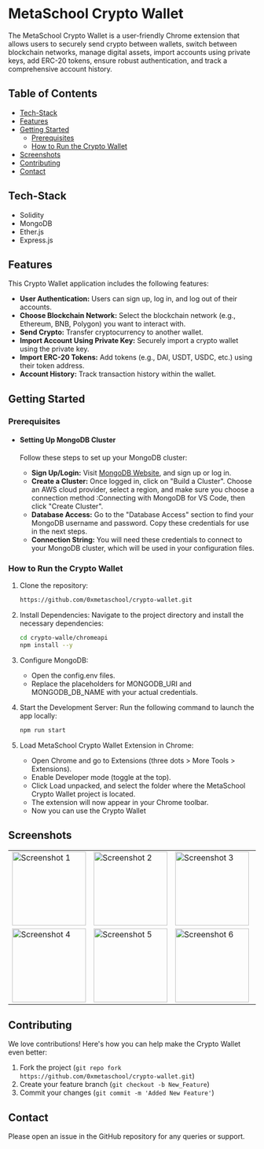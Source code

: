 # MetaSchool Crypto Wallet
The MetaSchool Crypto Wallet is a user-friendly Chrome extension that allows users to securely send crypto between wallets, switch between blockchain networks, manage digital assets, import accounts using private keys, add ERC-20 tokens, ensure robust authentication, and track a comprehensive account history.

## Table of Contents

- [Tech-Stack](tech-stack)
- [Features](#features)
- [Getting Started](getting-started)
    - [Prerequisites](#prerequisites)
    - [How to Run the Crypto Wallet](#how-to-run-the-crypto-wallet)
- [Screenshots](#screenshots)
- [Contributing](#contributing)
- [Contact](#contact)

## Tech-Stack
- Solidity
- MongoDB
- Ether.js
- Express.js

## Features
This Crypto Wallet application includes the following features:

- **User Authentication:** Users can sign up, log in, and log out of their accounts.
- **Choose Blockchain Network:** Select the blockchain network (e.g., Ethereum, BNB, Polygon) you want to interact with.
- **Send Crypto:** Transfer cryptocurrency to another wallet.
- **Import Account Using Private Key:** Securely import a crypto wallet using the private key.
- **Import ERC-20 Tokens:** Add tokens (e.g., DAI, USDT, USDC, etc.) using their token address.
- **Account History:** Track transaction history within the wallet.

## Getting Started
### Prerequisites
- #### Setting Up MongoDB Cluster
    Follow these steps to set up your MongoDB cluster:
    
    - **Sign Up/Login:** Visit [MongoDB Website](https://www.mongodb.com/), and sign up or log in.
    - **Create a Cluster:** Once logged in, click on "Build a Cluster". Choose an AWS cloud provider, select a region, and make sure you choose a connection method :Connecting with MongoDB for VS Code, then click "Create Cluster".
    - **Database Access:** Go to the "Database Access" section to find your MongoDB username and password. Copy these credentials for use in the next steps.
    - **Connection String:** You will need these credentials to connect to your MongoDB cluster, which will be used in your configuration files.

### How to Run the Crypto Wallet
1. Clone the repository:
    ```bash
    https://github.com/0xmetaschool/crypto-wallet.git
    ```
2. Install Dependencies: Navigate to the project directory and install the necessary dependencies:
    ```bash
    cd crypto-walle/chromeapi
    npm install --y
    ```
3. Configure MongoDB:
      - Open the config.env files.
      - Replace the placeholders for MONGODB_URI and MONGODB_DB_NAME with your actual credentials.

4. Start the Development Server: Run the following command to launch the app locally:
    ```bash
    npm run start
    ```
5. Load MetaSchool Crypto Wallet Extension in Chrome:
    - Open Chrome and go to Extensions (three dots > More Tools > Extensions).
    - Enable Developer mode (toggle at the top).
    - Click Load unpacked, and select the folder where the MetaSchool Crypto Wallet project is located.
    - The extension will now appear in your Chrome toolbar.
    - Now you can use the Crypto Wallet

## Screenshots


<table>
  <tr>
    <td><img src="https://github.com/user-attachments/assets/6c5b612f-9c6e-4890-9b73-2ab7dccf42c0" alt="Screenshot 1" width="150"></td>
    <td><img src="https://github.com/user-attachments/assets/f9c8137f-e8e6-4cb2-ae3b-27b5c6c9590a" alt="Screenshot 2" width="150"></td>
    <td><img src="https://github.com/user-attachments/assets/5baaaa1f-61ee-4789-8b98-619de61c182c" alt="Screenshot 3" width="150"></td>
    <td><img src="https://github.com/user-attachments/assets/d9b8aba9-eae2-4262-bd5d-3bace9fb4154" alt="Screenshot 9" width="150"></td>
    <td><img src="https://github.com/user-attachments/assets/0fc21ee0-b666-4000-b762-8f0cbf25f82d" alt="Screenshot 7" width="150"></td>
  </tr>
  <tr>
    <td><img src="https://github.com/user-attachments/assets/a5241808-6880-4a1a-9454-3f3460b0c40da" alt="Screenshot 4" width="150"></td>
    <td><img src="https://github.com/user-attachments/assets/1f4bd4e9-083e-4a1e-aa7b-a31c3579ed32" alt="Screenshot 5" width="150"></td>
    <td><img src="https://github.com/user-attachments/assets/1f4bd4e9-083e-4a1e-aa7b-a31c3579ed32" alt="Screenshot 6" width="150"></td>
    <td><img src="https://github.com/user-attachments/assets/342d6a11-e26e-4105-9413-b2b3843cef5d" alt="Screenshot 8" width="150"></td>
      <td><img src="https://github.com/user-attachments/assets/8e315bde-3394-46c2-98c9-d68b2433df6d" alt="Screenshot 9" width="150"></td>

  </tr>

</table>






## Contributing

We love contributions! Here's how you can help make the Crypto Wallet even better:

1. Fork the project (`git repo fork https://github.com/0xmetaschool/crypto-wallet.git`)
2. Create your feature branch (`git checkout -b New_Feature`)
3. Commit your changes (`git commit -m 'Added New Feature'`)

## Contact

Please open an issue in the GitHub repository for any queries or support.
